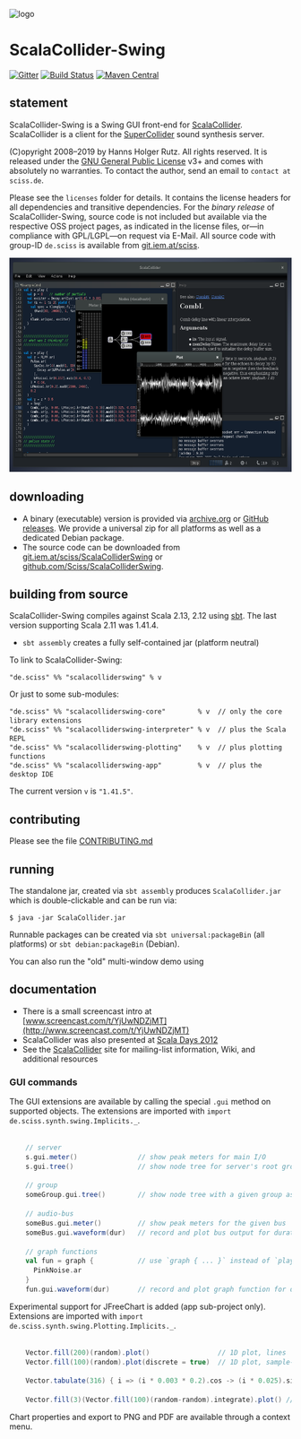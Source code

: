 ![logo](https://git.iem.at/sciss/ScalaCollider/wikis/images/scalacollider_logo.png)

# ScalaCollider-Swing

[![Gitter](https://badges.gitter.im/Join%20Chat.svg)](https://gitter.im/Sciss/ScalaCollider?utm_source=badge&utm_medium=badge&utm_campaign=pr-badge&utm_content=badge)
[![Build Status](https://travis-ci.org/Sciss/ScalaColliderSwing.svg?branch=master)](https://travis-ci.org/Sciss/ScalaColliderSwing)
[![Maven Central](https://maven-badges.herokuapp.com/maven-central/de.sciss/scalacolliderswing_2.12/badge.svg)](https://maven-badges.herokuapp.com/maven-central/de.sciss/scalacolliderswing_2.12)

## statement

ScalaCollider-Swing is a Swing GUI front-end for [ScalaCollider](https://git.iem.at/sciss/ScalaCollider). ScalaCollider
is a client for the [SuperCollider](https://supercollider.github.io/) sound synthesis server.

(C)opyright 2008&ndash;2019 by Hanns Holger Rutz. All rights reserved. It is released under
the [GNU General Public License](https://git.iem.at/sciss/ScalaColliderSwing/raw/master/licenses/ScalaColliderSwing-License.txt)
v3+ and comes with absolutely no warranties. To contact the author, send an email to `contact at sciss.de`.

Please see the `licenses` folder for details. It contains the license headers for all dependencies and transitive
dependencies. For the _binary release_ of ScalaCollider-Swing, source code is not included but available via the
respective OSS project pages, as indicated in the license files, or&mdash;in compliance with GPL/LGPL&mdash;on
request via E-Mail. All source code with group-ID `de.sciss` is available from [git.iem.at/sciss](https://git.iem.at/sciss).

<img src="screenshot.png" alt="screenshot" width="574" height="382"/>

## downloading

- A binary (executable) version is provided via [archive.org](https://archive.org/details/ScalaColliderSwing) or
  [GitHub releases](https://github.com/Sciss/ScalaColliderSwing/releases/latest).
  We provide a universal zip for all platforms as well as a dedicated Debian package.
- The source code can be downloaded from [git.iem.at/sciss/ScalaColliderSwing](https://git.iem.at/sciss/ScalaColliderSwing) or 
  [github.com/Sciss/ScalaColliderSwing](http://github.com/Sciss/ScalaColliderSwing).

## building from source

ScalaCollider-Swing compiles against Scala 2.13, 2.12 using [sbt](https://www.scala-sbt.org/). The last version supporting Scala 2.11 was 1.41.4.

- `sbt assembly` creates a fully self-contained jar (platform neutral)

To link to ScalaCollider-Swing:

    "de.sciss" %% "scalacolliderswing" % v

Or just to some sub-modules:

    "de.sciss" %% "scalacolliderswing-core"        % v  // only the core library extensions
    "de.sciss" %% "scalacolliderswing-interpreter" % v  // plus the Scala REPL
    "de.sciss" %% "scalacolliderswing-plotting"    % v  // plus plotting functions
    "de.sciss" %% "scalacolliderswing-app"         % v  // plus the desktop IDE

The current version `v` is `"1.41.5"`.

## contributing

Please see the file [CONTRIBUTING.md](CONTRIBUTING.md)

## running

The standalone jar, created via `sbt assembly` produces `ScalaCollider.jar` which is double-clickable and can be
run via:

    $ java -jar ScalaCollider.jar

Runnable packages can be created via `sbt universal:packageBin` (all platforms) or `sbt debian:packageBin` (Debian).

You can also run the "old" multi-window demo using

## documentation

 - There is a small screencast intro at [www.screencast.com/t/YjUwNDZjMT](http://www.screencast.com/t/YjUwNDZjMT)
 - ScalaCollider was also presented at [Scala Days 2012](http://skillsmatter.com/podcast/scala/scalacollider)
 - See the [ScalaCollider](https://git.iem.at/sciss/ScalaCollider) site for mailing-list information, Wiki, and
   additional resources

### GUI commands

The GUI extensions are available by calling the special `.gui` method on supported objects. The extensions are
imported with `import de.sciss.synth.swing.Implicits._`.

```scala

    // server
    s.gui.meter()               // show peak meters for main I/O
    s.gui.tree()                // show node tree for server's root group

    // group
    someGroup.gui.tree()        // show node tree with a given group as root

    // audio-bus
    someBus.gui.meter()         // show peak meters for the given bus
    someBus.gui.waveform(dur)   // record and plot bus output for duration in seconds

    // graph functions
    val fun = graph {           // use `graph { ... }` instead of `play { ... }` to capture function
      PinkNoise.ar
    }
    fun.gui.waveform(dur)       // record and plot graph function for duration in seconds
```

Experimental support for JFreeChart is added (app sub-project only). Extensions are imported
with `import de.sciss.synth.swing.Plotting.Implicits._`.

```scala

    Vector.fill(200)(random).plot()                 // 1D plot, lines
    Vector.fill(100)(random).plot(discrete = true)  // 1D plot, sample-and-hold

    Vector.tabulate(316) { i => (i * 0.003 * 0.2).cos -> (i * 0.025).sin } .plot()  // 2D plot, scatter

    Vector.fill(3)(Vector.fill(100)(random-random).integrate).plot() // multiple 1D plots
```

Chart properties and export to PNG and PDF are available through a context menu.

